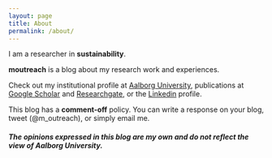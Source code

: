 ```yaml
---
layout: page
title: About
permalink: /about/
---
```


I am a researcher in **sustainability**.

**moutreach** is a blog about my research work and experiences.

Check out my
institutional profile at [Aalborg University](http://personprofil.aau.dk/117459?lang=en),
publications at [Google Scholar](https://scholar.google.dk/citations?user=GrYwsvYAAAAJ&hl=en) and  [Researchgate](https://www.researchgate.net/profile/Massimo_Pizzol/info), or the [Linkedin](https://dk.linkedin.com/in/massimo-pizzol-4690098a) profile.

This blog has a **comment-off** policy. You can write a response on your blog, tweet (@m_outreach), or simply email me.

##### The opinions expressed in this blog are my own and do not reflect the view of Aalborg University.

